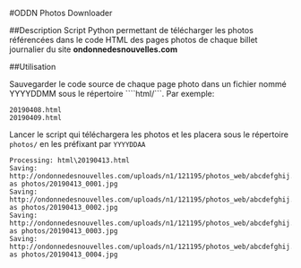 #ODDN Photos Downloader

##Description
Script Python permettant de télécharger les photos référencées dans le code HTML des pages photos de chaque billet journalier du site __ondonnedesnouvelles.com__ 

##Utilisation

Sauvegarder le code source de chaque page photo dans un fichier nommé YYYYDDMM sous le répertoire ````html/```. Par exemple:

```
20190408.html
20190409.html
```

Lancer le script qui téléchargera les photos et les placera sous le répertoire ```photos/``` en les préfixant par ```YYYYDDAA```

```
Processing: html\20190413.html
Saving:     http://ondonnedesnouvelles.com/uploads/n1/121195/photos_web/abcdefghij.xxxx_yy.jpg as photos/20190413_0001.jpg
Saving:     http://ondonnedesnouvelles.com/uploads/n1/121195/photos_web/abcdefghij.xxxx_yy.jpg as photos/20190413_0002.jpg
Saving:     http://ondonnedesnouvelles.com/uploads/n1/121195/photos_web/abcdefghij.xxxx_yy.jpg as photos/20190413_0003.jpg
Saving:     http://ondonnedesnouvelles.com/uploads/n1/121195/photos_web/abcdefghij.xxxx_yy.jpg as photos/20190413_0004.jpg
```
